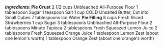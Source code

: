 ***Ingredients***:
**Pie Crust**
2 1/2 cups Unbleached All-Purpose Flour
1 tablespoon Sugar
1 teaspoon Salt
1 cup COLD Unsalted Butter, Cut into Small Cubes
7 tablespoons Ice Water
**Pie Filling**
8 cups Fresh Sliced Strawberries
1 cup Sugar
3 tablespoons Unbleached All-Purpose Flour
2 tablespoons Minute Tapioca
2 tablespoons Fresh Squeezed Lemon Juice
2 tablespoons Fresh Squeezed Orange Juice
1 tablespoon Lemon Zest (about one lemon's worth)
1 tablespoon Orange Zest (about one orange's worth)
